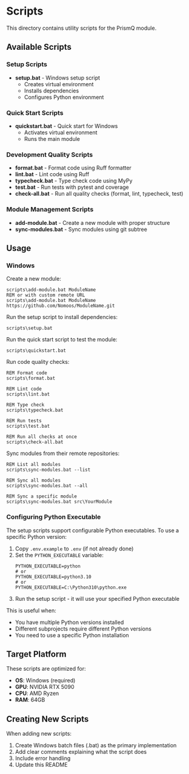 # Scripts

This directory contains utility scripts for the PrismQ module.

## Available Scripts

### Setup Scripts

- **setup.bat** - Windows setup script
  - Creates virtual environment
  - Installs dependencies
  - Configures Python environment

### Quick Start Scripts

- **quickstart.bat** - Quick start for Windows
  - Activates virtual environment
  - Runs the main module

### Development Quality Scripts

- **format.bat** - Format code using Ruff formatter
- **lint.bat** - Lint code using Ruff
- **typecheck.bat** - Type check code using MyPy
- **test.bat** - Run tests with pytest and coverage
- **check-all.bat** - Run all quality checks (format, lint, typecheck, test)

### Module Management Scripts

- **add-module.bat** - Create a new module with proper structure
- **sync-modules.bat** - Sync modules using git subtree

## Usage

### Windows

Create a new module:
```batch
scripts\add-module.bat ModuleName
REM or with custom remote URL
scripts\add-module.bat ModuleName https://github.com/Nomoos/ModuleName.git
```

Run the setup script to install dependencies:
```batch
scripts\setup.bat
```

Run the quick start script to test the module:
```batch
scripts\quickstart.bat
```

Run code quality checks:
```batch
REM Format code
scripts\format.bat

REM Lint code
scripts\lint.bat

REM Type check
scripts\typecheck.bat

REM Run tests
scripts\test.bat

REM Run all checks at once
scripts\check-all.bat
```

Sync modules from their remote repositories:
```batch
REM List all modules
scripts\sync-modules.bat --list

REM Sync all modules
scripts\sync-modules.bat --all

REM Sync a specific module
scripts\sync-modules.bat src\YourModule
```

### Configuring Python Executable

The setup scripts support configurable Python executables. To use a specific Python version:

1. Copy `.env.example` to `.env` (if not already done)
2. Set the `PYTHON_EXECUTABLE` variable:
   ```
   PYTHON_EXECUTABLE=python
   # or
   PYTHON_EXECUTABLE=python3.10
   # or
   PYTHON_EXECUTABLE=C:\Python310\python.exe
   ```
3. Run the setup script - it will use your specified Python executable

This is useful when:
- You have multiple Python versions installed
- Different subprojects require different Python versions
- You need to use a specific Python installation

## Target Platform

These scripts are optimized for:
- **OS**: Windows (required)
- **GPU**: NVIDIA RTX 5090
- **CPU**: AMD Ryzen
- **RAM**: 64GB

## Creating New Scripts

When adding new scripts:
1. Create Windows batch files (.bat) as the primary implementation
2. Add clear comments explaining what the script does
3. Include error handling
4. Update this README
